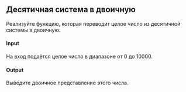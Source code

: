 ## Десятичная система в двоичную

Реализуйте функцию, которая переводит целое число из десятичной системы в двоичную.

#### Input

На вход подаётся целое число в диапазоне от 0 до 10000.

#### Output

Выведите двоичное представление этого числа.
